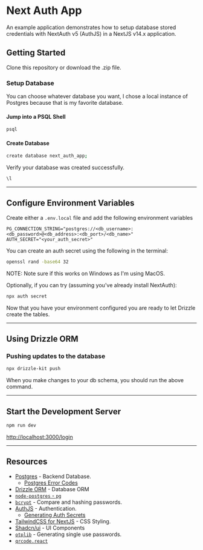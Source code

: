 # Next Auth App

An example application demonstrates how to setup database stored credentials with NextAuth v5 (AuthJS) in a NextJS v14.x application.

## Getting Started

Clone this repository or download the .zip file.

### Setup Database
You can choose whatever database you want, I chose a local instance of Postgres because that is my favorite database.

#### Jump into a PSQL Shell
```sh
psql
```

#### Create Database

```sh
create database next_auth_app;
```

Verify your database was created successfully.

```sh
\l
```

--- 
## Configure Environment Variables

Create either a `.env.local` file and add the following environment variables

```env
PG_CONNECTION_STRING="postgres://<db_username>:<db_password>@<db_address>:<db_port>/<db_name>"
AUTH_SECRET="<your_auth_secret>" 
```
You can create an auth secret using the following in the terminal:

```sh
openssl rand -base64 32
```

NOTE: Note sure if this works on Windows as I'm using MacOS. 

Optionally, if you can try (assuming you've already install NextAuth):

```sh
npx auth secret
```

Now that you have your environment configured you are ready to let Drizzle create the tables.

---
## Using Drizzle ORM

### Pushing updates to the database

```sh
npx drizzle-kit push
```
When you make changes to your db schema, you should run the above command.

---
## Start the Development Server

```sh
npm run dev
```

[http://localhost:3000/login](http://localhost:3000/login)

--- 
## Resources

- [Postgres](https://www.postgresql.org/) - Backend Database.
  - [Postgres Error Codes](https://www.postgresql.org/docs/current/errcodes-appendix.html)
- [Drizzle ORM](https://orm.drizzle.team/) - Database ORM
- [`node-postgres` - `pg`](https://orm.drizzle.team/docs/get-started-postgresql#node-postgres)
- [`bcrypt`](https://www.npmjs.com/package/bcrypt) - Compare and hashing passwords.
- [AuthJS](https://authjs.dev/) - Authentication.
  - [Generating Auth Secrets](https://stackoverflow.com/questions/75000633/where-to-generate-next-auth-secret-for-next-auth)
- [TailwindCSS for NextJS](https://tailwindcss.com/docs/guides/nextjs) - CSS Styling.
- [Shadcn/ui](https://ui.shadcn.com/docs) - UI Components
- [`otplib`](https://www.npmjs.com/package/otplib) - Generating single use passwords.
- [`qrcode.react`](https://www.npmjs.com/package/qrcode.react)

